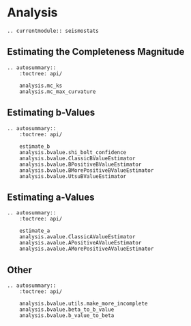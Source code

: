 # Analysis

```{eval-rst}
.. currentmodule:: seismostats
```

## Estimating the Completeness Magnitude
```{eval-rst}
.. autosummary::
    :toctree: api/

    analysis.mc_ks
    analysis.mc_max_curvature
```

## Estimating b-Values

```{eval-rst}
.. autosummary::
    :toctree: api/

    estimate_b
    analysis.bvalue.shi_bolt_confidence
    analysis.bvalue.ClassicBValueEstimator
    analysis.bvalue.BPositiveBValueEstimator
    analysis.bvalue.BMorePositiveBValueEstimator
    analysis.bvalue.UtsuBValueEstimator
```

## Estimating a-Values

```{eval-rst}
.. autosummary::
    :toctree: api/

    estimate_a
    analysis.avalue.ClassicAValueEstimator
    analysis.avalue.APositiveAValueEstimator
    analysis.avalue.AMorePositiveAValueEstimator
```

## Other
```{eval-rst}
.. autosummary::
    :toctree: api/

    analysis.bvalue.utils.make_more_incomplete
    analysis.bvalue.beta_to_b_value
    analysis.bvalue.b_value_to_beta
```